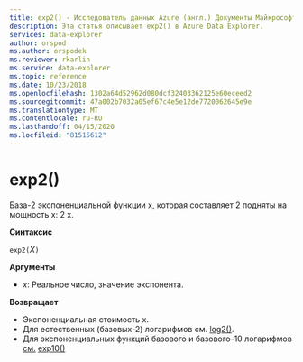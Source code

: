 ```yaml
---
title: exp2() - Исследователь данных Azure (англ.) Документы Майкрософт
description: Эта статья описывает exp2() в Azure Data Explorer.
services: data-explorer
author: orspod
ms.author: orspodek
ms.reviewer: rkarlin
ms.service: data-explorer
ms.topic: reference
ms.date: 10/23/2018
ms.openlocfilehash: 1302a64d52962d080dcf32403362125e60eceed2
ms.sourcegitcommit: 47a002b7032a05ef67c4e5e12de7720062645e9e
ms.translationtype: MT
ms.contentlocale: ru-RU
ms.lasthandoff: 04/15/2020
ms.locfileid: "81515612"
---
```

# <a name="exp2"></a>exp2()

База-2 экспоненциальной функции x, которая составляет 2 подняты на мощность х: 2 х.  

**Синтаксис**

`exp2(`*X*`)`

**Аргументы**

* *x*: Реальное число, значение экспонента.

**Возвращает**

* Экспоненциальная стоимость x.
* Для естественных (базовых-2) логарифмов см. [log2()](log2-function.md).
* Для экспоненциальных функций базового и базового-10 логарифмов [см.](exp-function.md) [exp10()](exp10-function.md)